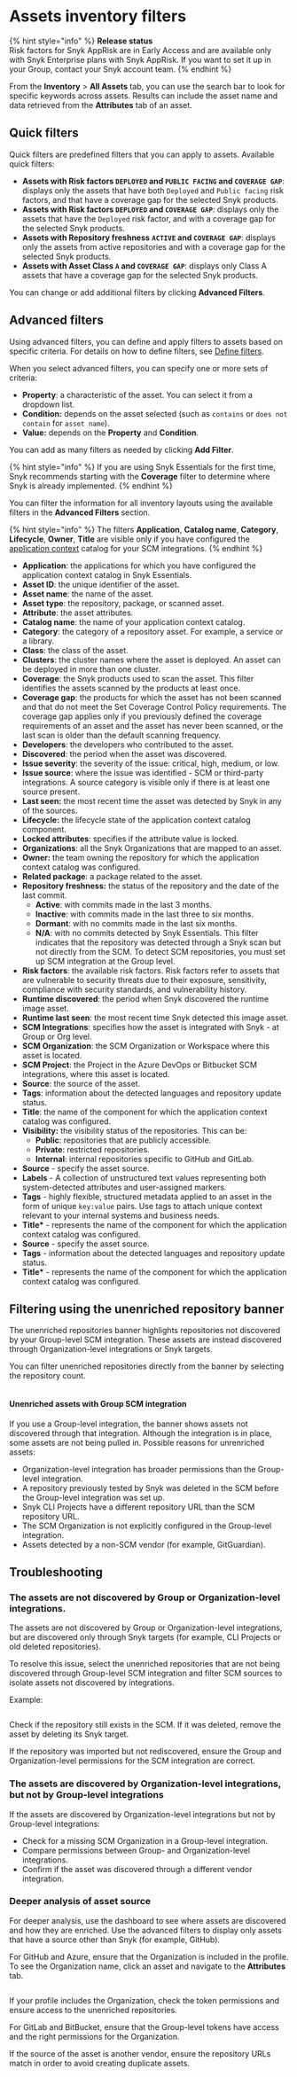 # Assets inventory filters

{% hint style="info" %}
**Release status** \
Risk factors for Snyk AppRisk are in Early Access and are available only with Snyk Enterprise plans with Snyk AppRisk. If you want to set it up in your Group, contact your Snyk account team.
{% endhint %}

From the **Inventory** > **All Assets** tab, you can use the search bar to look for specific keywords across assets. Results can include the asset name and data retrieved from the **Attributes** tab of an asset.&#x20;

## Quick filters

Quick filters are predefined filters that you can apply to assets. Available quick filters:

* **Assets with Risk factors `DEPLOYED` and `PUBLIC FACING` and `COVERAGE GAP`**: displays only the assets that have both `Deployed` and `Public facing` risk factors, and that have a coverage gap for the selected Snyk products.
* **Assets with Risk factors `DEPLOYED` and `COVERAGE GAP`**: displays only the assets that have the `Deployed` risk factor, and with a coverage gap for the selected Snyk products.
* **Assets with Repository freshness** **`ACTIVE` and `COVERAGE GAP`**: displays only the assets from active repositories and with a coverage gap for the selected Snyk products.
* **Assets with Asset Class `A` and `COVERAGE GAP`**: displays only Class A assets that have a coverage gap for the selected Snyk products.

You can change or add additional filters by clicking **Advanced Filters**.&#x20;

## Advanced filters

Using advanced filters, you can define and apply filters to assets based on specific criteria. For details on how to define filters, see [Define filters](../manage-risk/policies/assets-policies/create-policies.md#define-filters).&#x20;

&#x20;When you select advanced filters, you can specify one or more sets of criteria:

* **Property**: a characteristic of the asset. You can select it from a dropdown list.
* **Condition:** depends on the asset selected (such as `contains` or `does not contain` for `asset name`).
* **Value:** depends on the **Property** and **Condition**.

You can add as many filters as needed by clicking **Add Filter**.

{% hint style="info" %}
If you are using Snyk Essentials for the first time, Snyk recommends starting with the **Coverage** filter to determine where Snyk is already implemented.
{% endhint %}

You can filter the information for all inventory layouts using the available filters in the **Advanced Filters** section.&#x20;

{% hint style="info" %}
The filters **Application**, **Catalog name**, **Category**, **Lifecycle**, **Owner**, **Title** are visible only if you have configured the [application context](../developer-tools/scm-integrations/application-context-for-scm-integrations/) catalog for your SCM integrations.
{% endhint %}

* **Application**: the applications for which you have configured the application context catalog in Snyk Essentials.
* **Asset ID**: the unique identifier of the asset.
* **Asset name**: the name of the asset.
* **Asset type**: the repository, package, or scanned asset.
* **Attribute**: the asset attributes.
* **Catalog name**: the name of your application context catalog.
* **Category**: the category of a repository asset. For example, a service or a library.
* **Class**: the class of the asset.
* **Clusters**: the cluster names where the asset is deployed. An asset can be deployed in more than one cluster.
* **Coverage**: the Snyk products used to scan the asset. This filter identifies the assets scanned by the products at least once.
* **Coverage gap**: the products for which the asset has not been scanned and that do not meet the Set Coverage Control Policy requirements. The coverage gap applies only if you previously defined the coverage requirements of an asset and the asset has never been scanned, or the last scan is older than the default scanning frequency.
* **Developers**: the developers who contributed to the asset.
* **Discovered**: the period when the asset was discovered.
* **Issue severity**: the severity of the issue: critical, high, medium, or low.
* **Issue source**: where the issue was identified - SCM or third-party integrations. A source category is visible only if there is at least one source present.
* **Last seen:** the most recent time the asset was detected by Snyk in any of the sources.
* **Lifecycle:** the lifecycle state of the application context catalog component.
* **Locked attributes**: specifies if the attribute value is locked.
* **Organizations**: all the Snyk Organizations that are mapped to an asset.
* **Owner:** the team owning the repository for which the application context catalog was configured.
* **Related package**: a package related to the asset.
* **Repository freshness:** the status of the repository and the date of the last commit.
  * **Active**: with commits made in the last 3 months.
  * **Inactive**: with commits made in the last three to six months.
  * **Dormant**: with no commits made in the last six months.
  * **N/A**: with no commits detected by Snyk Essentials. This filter indicates that the repository was detected through a Snyk scan but not directly from the SCM. To detect SCM repositories, you must set up SCM integration at the Group level.
* **Risk factors**: the available risk factors. Risk factors refer to assets that are vulnerable to security threats due to their exposure, sensitivity, compliance with security standards, and vulnerability history.
* **Runtime discovered**: the period when Snyk discovered the runtime image asset.
* **Runtime last seen**:  the most recent time Snyk detected this image asset.
* **SCM Integrations**: specifies how the asset is integrated with Snyk - at Group or Org level.
* **SCM Organization**: the SCM Organization or Workspace where this asset is located.
* **SCM Project**: the Project in the Azure DevOps or Bitbucket SCM integrations, where this asset is located.
* **Source**: the source of the asset.
* **Tags**: information about the detected languages and repository update status.
* **Title**: the name of the component for which the application context catalog was configured.
* **Visibility:** the visibility status of the repositories. This can be:
  * **Public**: repositories that are publicly accessible.
  * **Private**: restricted repositories.
  * **Internal**: internal repositories specific to GitHub and GitLab.
* **Source** - specify the asset source.
* **Labels** - A collection of unstructured text values representing both system-detected attributes and user-assigned markers.
* **Tags** - highly flexible, structured metadata applied to an asset in the form of unique `key:value` pairs. Use tags to attach unique context relevant to your internal systems and business needs.
* **Title\*** - represents the name of the component for which the application context catalog was configured.
* **Source** - specify the asset source.
* **Tags** - information about the detected languages and repository update status.
* **Title\*** - represents the name of the component for which the application context catalog was configured.

## Filtering using the unenriched repository banner

The unenriched repositories banner highlights repositories not discovered by your Group-level SCM integration. These assets are instead discovered through Organization-level integrations or Snyk targets.

You can filter unenriched repositories directly from the banner by selecting the repository count.

<figure><img src="../.gitbook/assets/inventory_all_assets_no_of_repos.png" alt=""><figcaption></figcaption></figure>

#### Unenriched assets with Group SCM integration

If you use a Group-level integration, the banner shows assets not discovered through that integration. Although the integration is in place, some assets are not being pulled in. Possible reasons for unrenriched assets:&#x20;

* Organization-level integration has broader permissions than the Group-level integration.
* A repository previously tested by Snyk was deleted in the SCM before the Group-level integration was set up.
* Snyk CLI Projects have a different repository URL than the SCM repository URL.
* The SCM Organization is not explicitly configured in the Group-level integration.
* Assets detected by a non-SCM vendor (for example, GitGuardian).

## Troubleshooting

### The assets are not discovered by Group or Organization-level integrations.&#x20;

The assets are not discovered by Group or Organization-level integrations, but are discovered only through Snyk targets (for example, CLI Projects or old deleted repositories).

To resolve this issue, select the unenriched repositories that are not being discovered through Group-level SCM integration and filter SCM sources to isolate assets not discovered by integrations.&#x20;

Example:

<figure><img src="../.gitbook/assets/image (416).png" alt=""><figcaption></figcaption></figure>

Check if the repository still exists in the SCM. If it was deleted, remove the asset by deleting its Snyk target.

If the repository was imported but not rediscovered, ensure the Group and Organization-level permissions for the SCM integration are correct.

### The assets are discovered by Organization-level integrations, but not by Group-level integrations

If the assets are discovered by Organization-level integrations but not by Group-level integrations:

* Check for a missing SCM Organization in a Group-level integration.
* Compare permissions between Group- and Organization-level integrations.
* Confirm if the asset was discovered through a different vendor integration.

### Deeper analysis of asset source

For deeper analysis, use the dashboard to see where assets are discovered and how they are enriched. Use the advanced filters to display only assets that have a source other than Snyk (for example, GitHub).

For GitHub and Azure, ensure that the Organization is included in the profile. To see the Organization name, click an asset and navigate to the **Attributes** tab.

<figure><img src="../.gitbook/assets/SCM_org_URL_asset_attribute.png" alt=""><figcaption></figcaption></figure>

If your profile includes the Organization, check the token permissions and ensure access to the unenriched repositories.

For GitLab and BitBucket, ensure that the Group-level tokens have access and the right permissions for the Organization.

If the source of the asset is another vendor, ensure the repository URLs match in order to avoid creating duplicate assets.
